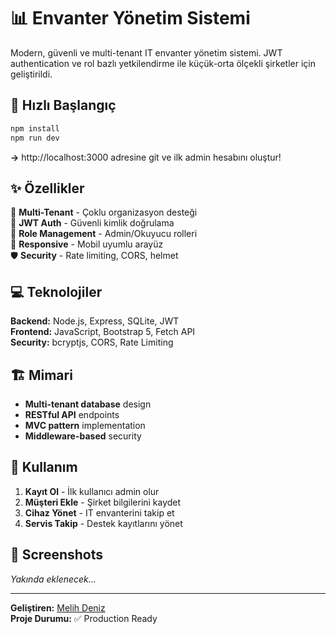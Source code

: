# 📊 Envanter Yönetim Sistemi

Modern, güvenli ve multi-tenant IT envanter yönetim sistemi. JWT authentication ve rol bazlı yetkilendirme ile küçük-orta ölçekli şirketler için geliştirildi.

## 🚀 Hızlı Başlangıç

```bash
npm install
npm run dev
```
**→** http://localhost:3000 adresine git ve ilk admin hesabını oluştur!

## ✨ Özellikler

🏢 **Multi-Tenant** - Çoklu organizasyon desteği  
🔐 **JWT Auth** - Güvenli kimlik doğrulama  
👥 **Role Management** - Admin/Okuyucu rolleri  
📱 **Responsive** - Mobil uyumlu arayüz  
🛡️ **Security** - Rate limiting, CORS, helmet  

## 💻 Teknolojiler

**Backend:** Node.js, Express, SQLite, JWT  
**Frontend:** JavaScript, Bootstrap 5, Fetch API  
**Security:** bcryptjs, CORS, Rate Limiting  

## 🏗️ Mimari

- **Multi-tenant database** design
- **RESTful API** endpoints  
- **MVC pattern** implementation
- **Middleware-based** security

## 🎯 Kullanım

1. **Kayıt Ol** - İlk kullanıcı admin olur
2. **Müşteri Ekle** - Şirket bilgilerini kaydet  
3. **Cihaz Yönet** - IT envanterini takip et
4. **Servis Takip** - Destek kayıtlarını yönet

## 📱 Screenshots

*Yakında eklenecek...*

---

**Geliştiren:** [Melih Deniz](https://github.com/ahmetmelihdenizz)  
**Proje Durumu:** ✅ Production Ready
